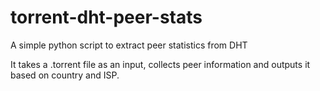 # torrent-dht-peer-stats
A simple python script to extract peer statistics from DHT

It takes a .torrent file as an input, collects peer information and outputs it based on country and ISP.
